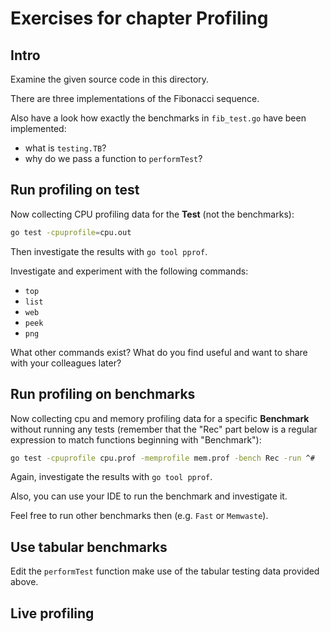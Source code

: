 # Exercises for chapter Profiling

## Intro 

Examine the given source code in this directory.

There are three implementations of the Fibonacci sequence.

Also have a look how exactly the benchmarks in `fib_test.go` have been implemented:

- what is `testing.TB`?
- why do we pass a function to `performTest`?

## Run profiling on test

Now collecting CPU profiling data for the **Test** (not the benchmarks):

```bash
go test -cpuprofile=cpu.out 
```

Then investigate the results with `go tool pprof`.

Investigate and experiment with the following commands:

- `top`
- `list`
- `web`
- `peek`
- `png`

What other commands exist? What do you find useful and want to share
with your colleagues later?

## Run profiling on benchmarks

Now collecting cpu and memory profiling data for a specific **Benchmark** 
without running any tests (remember that the "Rec" part below is a regular expression to
match functions beginning with "Benchmark"):

```bash
go test -cpuprofile cpu.prof -memprofile mem.prof -bench Rec -run ^#  
```

Again, investigate the results with `go tool pprof`. 

Also, you can use your IDE to run the benchmark and investigate it.

Feel free to run other benchmarks then (e.g. `Fast` or `Memwaste`).

## Use tabular benchmarks

Edit the `performTest` function make use of the tabular testing data provided above.

## Live profiling


